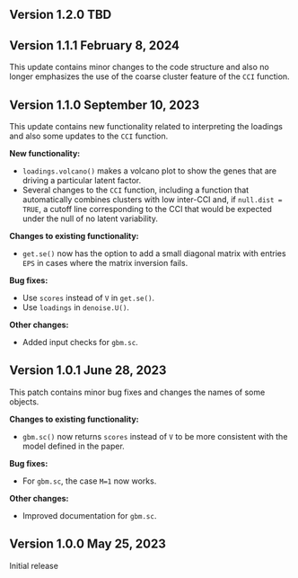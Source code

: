 ## Version 1.2.0 TBD

## Version 1.1.1 February 8, 2024

This update contains minor changes to the code structure and also no longer emphasizes the use of the coarse cluster feature of the `CCI` function. 

## Version 1.1.0 September 10, 2023

This update contains new functionality related to interpreting the loadings and also some updates to the `CCI` function. 

**New functionality:**

   * `loadings.volcano()` makes a volcano plot to show the genes that are driving a particular latent factor. 
   * Several changes to the `CCI` function, including a function that automatically combines clusters with low inter-CCI and, if `null.dist = TRUE`, a cutoff line corresponding to the CCI that would be expected under the null of no latent variability. 

**Changes to existing functionality:**

   * `get.se()` now has the option to add a small diagonal matrix with entries `EPS` in cases where the matrix inversion fails. 

**Bug fixes:**

   * Use `scores` instead of `V` in `get.se()`. 
   * Use `loadings` in `denoise.U()`. 

**Other changes:**

   * Added input checks for `gbm.sc`. 

## Version 1.0.1 June 28, 2023

This patch contains minor bug fixes and changes the names of some objects. 

**Changes to existing functionality:**

   * `gbm.sc()` now returns `scores` instead of `V` to be more consistent with the model defined in the paper.

**Bug fixes:**

   * For `gbm.sc`, the case `M=1` now works. 

**Other changes:**

   * Improved documentation for `gbm.sc`. 

## Version 1.0.0 May 25, 2023

Initial release 
